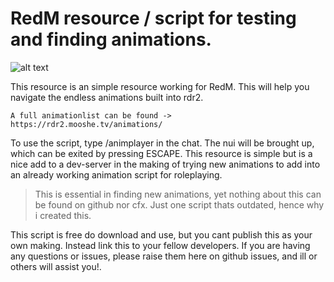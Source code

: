 
# RedM resource / script for testing and finding animations.

![alt text](https://cdn.discordapp.com/attachments/919337262829936691/1067199994962137260/image.png)

This resource is an simple resource working for RedM. 
This will help you navigate the endless animations built into rdr2. 
```
A full animationlist can be found -> https://rdr2.mooshe.tv/animations/ 
```

To use the script, type /animplayer in the chat. The nui will be brought up, which can be exited by pressing ESCAPE. This resource is simple but is a nice add to a dev-server in the making of trying new animations to add into an already working animation script for roleplaying.

> This is essential in finding new animations, yet nothing about this can be found on github nor cfx. Just one script thats outdated, hence why i created this.


This script is free do download and use, but you cant publish this as your own making. Instead link this to your fellow developers.
If you are having any questions or issues, please raise them here on github issues, and ill or others will assist you!.
